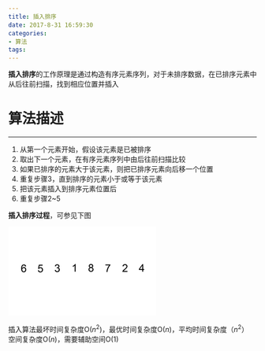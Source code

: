```yaml
---
title: 插入排序
date: 2017-8-31 16:59:30
categories:
- 算法
tags:
---
```



**插入排序**的工作原理是通过构造有序元素序列，对于未排序数据，在已排序元素中从后往前扫描，找到相应位置并插入

# 算法描述 #

----------

1. 从第一个元素开始，假设该元素是已被排序
2. 取出下一个元素，在有序元素序列中由后往前扫描比较
3. 如果已排序的元素大于该元素，则把已排序元素向后移一个位置
4. 重复步骤3，直到排序的元素小于或等于该元素
5. 把该元素插入到排序元素位置后
6. 重复步骤2~5

**插入排序过程**，可参见下图

![插入排序-01](/assets/images/Insertion-sort-.gif)  



插入算法最坏时间复杂度O($n^2$)，最优时间复杂度O($n$)，平均时间复杂度（$n^2$）
空间复杂度O($n​$)，需要辅助空间O(1)




